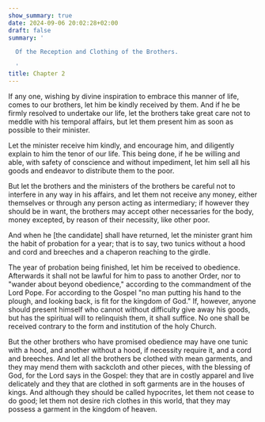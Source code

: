 ```yaml
---
show_summary: true
date: 2024-09-06 20:02:28+02:00
draft: false
summary: '

  Of the Reception and Clothing of the Brothers.

  '
title: Chapter 2
---
```






If any one, wishing by divine inspiration to embrace this manner of life, comes to our brothers, let him be kindly received by them. And if he be firmly resolved to undertake our life, let the brothers take great care not to meddle with his temporal affairs, but let them present him as soon as possible to their minister.

Let the minister receive him kindly, and encourage him, and diligently explain to him the tenor of our life. This being done, if he be willing and able, with safety of conscience and without impediment, let him sell all his goods and endeavor to distribute them to the poor. 

But let the brothers and the ministers of the brothers be careful not to interfere in any way in his affairs, and let them not receive any money, either themselves or through any person acting as intermediary; if however they should be in want, the brothers may accept other necessaries for the body, money excepted, by reason of their necessity, like other poor. 

And when he [the candidate] shall have returned, let the minister grant him the habit of probation for a year; that is to say, two tunics without a hood and cord and breeches and a chaperon reaching to the girdle. 

The year of probation being finished, let him be received to obedience. Afterwards it shall not be lawful for him to pass to another Order, nor to "wander about beyond obedience," according to the commandment of the Lord Pope. For according to the Gospel "no man putting his hand to the plough, and looking back, is fit for the kingdom of God." If, however, anyone should present himself who cannot without difficulty give away his goods, but has the spiritual will to relinquish them, it shall suffice. No one shall be received contrary to the form and institution of the holy Church.

But the other brothers who have promised obedience may have one tunic with a hood, and another without a hood, if necessity require it, and a cord and breeches. And let all the brothers be clothed with mean garments, and they may mend them with sackcloth and other pieces, with the blessing of God, for the Lord says in the Gospel: they that are in costly apparel and live delicately and they that are clothed in soft garments are in the houses of kings. And although they should be called hypocrites, let them not cease to do good; let them not desire rich clothes in this world, that they may possess a garment in the kingdom of heaven.  

